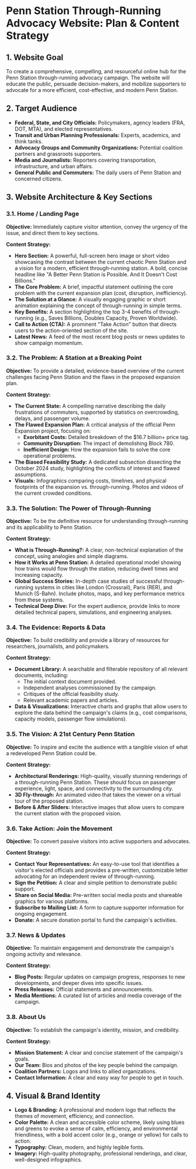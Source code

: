 # Penn Station Through-Running Advocacy Website: Plan & Content Strategy

## 1. Website Goal

To create a comprehensive, compelling, and resourceful online hub for the Penn Station through-running advocacy campaign. The website will educate the public, persuade decision-makers, and mobilize supporters to advocate for a more efficient, cost-effective, and modern Penn Station.

## 2. Target Audience

*   **Federal, State, and City Officials:** Policymakers, agency leaders (FRA, DOT, MTA), and elected representatives.
*   **Transit and Urban Planning Professionals:** Experts, academics, and think tanks.
*   **Advocacy Groups and Community Organizations:** Potential coalition partners and grassroots supporters.
*   **Media and Journalists:** Reporters covering transportation, infrastructure, and urban affairs.
*   **General Public and Commuters:** The daily users of Penn Station and concerned citizens.

## 3. Website Architecture & Key Sections

### 3.1. **Home / Landing Page**

**Objective:** Immediately capture visitor attention, convey the urgency of the issue, and direct them to key sections.

**Content Strategy:**
*   **Hero Section:** A powerful, full-screen hero image or short video showcasing the contrast between the current chaotic Penn Station and a vision for a modern, efficient through-running station. A bold, concise headline like "A Better Penn Station is Possible. And It Doesn't Cost Billions."
*   **The Core Problem:** A brief, impactful statement outlining the core problem with the current expansion plan (cost, disruption, inefficiency).
*   **The Solution at a Glance:** A visually engaging graphic or short animation explaining the concept of through-running in simple terms.
*   **Key Benefits:** A section highlighting the top 3-4 benefits of through-running (e.g., Saves Billions, Doubles Capacity, Proven Worldwide).
*   **Call to Action (CTA):** A prominent "Take Action" button that directs users to the action-oriented section of the site.
*   **Latest News:** A feed of the most recent blog posts or news updates to show campaign momentum.

### 3.2. **The Problem: A Station at a Breaking Point**

**Objective:** To provide a detailed, evidence-based overview of the current challenges facing Penn Station and the flaws in the proposed expansion plan.

**Content Strategy:**
*   **The Current State:** A compelling narrative describing the daily frustrations of commuters, supported by statistics on overcrowding, delays, and passenger volume.
*   **The Flawed Expansion Plan:** A critical analysis of the official Penn Expansion project, focusing on:
    *   **Exorbitant Costs:** Detailed breakdown of the $16.7 billion+ price tag.
    *   **Community Disruption:** The impact of demolishing Block 780.
    *   **Inefficient Design:** How the expansion fails to solve the core operational problems.
*   **The Biased Feasibility Study:** A dedicated subsection dissecting the October 2024 study, highlighting the conflicts of interest and flawed assumptions.
*   **Visuals:** Infographics comparing costs, timelines, and physical footprints of the expansion vs. through-running. Photos and videos of the current crowded conditions.

### 3.3. **The Solution: The Power of Through-Running**

**Objective:** To be the definitive resource for understanding through-running and its applicability to Penn Station.

**Content Strategy:**
*   **What is Through-Running?:** A clear, non-technical explanation of the concept, using analogies and simple diagrams.
*   **How it Works at Penn Station:** A detailed operational model showing how trains would flow through the station, reducing dwell times and increasing capacity.
*   **Global Success Stories:** In-depth case studies of successful through-running systems in cities like London (Crossrail), Paris (RER), and Munich (S-Bahn). Include photos, maps, and key performance metrics from these systems.
*   **Technical Deep Dive:** For the expert audience, provide links to more detailed technical papers, simulations, and engineering analyses.

### 3.4. **The Evidence: Reports & Data**

**Objective:** To build credibility and provide a library of resources for researchers, journalists, and policymakers.

**Content Strategy:**
*   **Document Library:** A searchable and filterable repository of all relevant documents, including:
    *   The initial context document provided.
    *   Independent analyses commissioned by the campaign.
    *   Critiques of the official feasibility study.
    *   Relevant academic papers and articles.
*   **Data & Visualizations:** Interactive charts and graphs that allow users to explore the data behind the campaign's claims (e.g., cost comparisons, capacity models, passenger flow simulations).

### 3.5. **The Vision: A 21st Century Penn Station**

**Objective:** To inspire and excite the audience with a tangible vision of what a redeveloped Penn Station could be.

**Content Strategy:**
*   **Architectural Renderings:** High-quality, visually stunning renderings of a through-running Penn Station. These should focus on passenger experience, light, space, and connectivity to the surrounding city.
*   **3D Fly-through:** An animated video that takes the viewer on a virtual tour of the proposed station.
*   **Before & After Sliders:** Interactive images that allow users to compare the current station with the proposed vision.

### 3.6. **Take Action: Join the Movement**

**Objective:** To convert passive visitors into active supporters and advocates.

**Content Strategy:**
*   **Contact Your Representatives:** An easy-to-use tool that identifies a visitor's elected officials and provides a pre-written, customizable letter advocating for an independent review of through-running.
*   **Sign the Petition:** A clear and simple petition to demonstrate public support.
*   **Share on Social Media:** Pre-written social media posts and shareable graphics for various platforms.
*   **Subscribe to Mailing List:** A form to capture supporter information for ongoing engagement.
*   **Donate:** A secure donation portal to fund the campaign's activities.

### 3.7. **News & Updates**

**Objective:** To maintain engagement and demonstrate the campaign's ongoing activity and relevance.

**Content Strategy:**
*   **Blog Posts:** Regular updates on campaign progress, responses to new developments, and deeper dives into specific issues.
*   **Press Releases:** Official statements and announcements.
*   **Media Mentions:** A curated list of articles and media coverage of the campaign.

### 3.8. **About Us**

**Objective:** To establish the campaign's identity, mission, and credibility.

**Content Strategy:**
*   **Mission Statement:** A clear and concise statement of the campaign's goals.
*   **Our Team:** Bios and photos of the key people behind the campaign.
*   **Coalition Partners:** Logos and links to allied organizations.
*   **Contact Information:** A clear and easy way for people to get in touch.

## 4. Visual & Brand Identity

*   **Logo & Branding:** A professional and modern logo that reflects the themes of movement, efficiency, and connection.
*   **Color Palette:** A clean and accessible color scheme, likely using blues and greens to evoke a sense of calm, efficiency, and environmental friendliness, with a bold accent color (e.g., orange or yellow) for calls to action.
*   **Typography:** Clean, modern, and highly legible fonts.
*   **Imagery:** High-quality photography, professional renderings, and clear, well-designed infographics.

